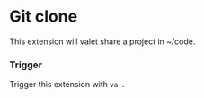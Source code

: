 # Git clone

This extension will valet share a project in ~/code.

### Trigger

Trigger this extension with `va `.
